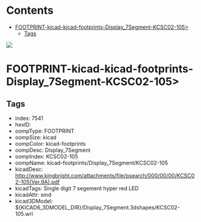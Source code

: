 



Contents
========

* [FOOTPRINT-kicad-kicad-footprints-Display_7Segment-KCSC02-105>](#footprint-kicad-kicad-footprints-display_7segment-kcsc02-105)
	* [Tags](#tags)
  
![][im]
# FOOTPRINT-kicad-kicad-footprints-Display_7Segment-KCSC02-105>

## Tags

- index: 7541
- hexID: 
- oompType: FOOTPRINT
- oompSize: kicad
- oompColor: kicad-footprints
- oompDesc: Display_7Segment
- oompIndex: KCSC02-105
- oompName: kicad-footprints/Display_7Segment/KCSC02-105
- kicadDesc: http://www.kingbright.com/attachments/file/psearch/000/00/00/KCSC02-105(Ver.9A).pdf
- kicadTags: Single digit 7 segement hyper red LED
- kicadAttr: smd
- kicad3DModel: ${KICAD6_3DMODEL_DIR}/Display_7Segment.3dshapes/KCSC02-105.wrl



[im]: image.png
